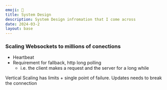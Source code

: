 ```yaml
---
emoji: 🚛
title: System Design
description: System Design infromation that I come across
date: 2024-03-2
layout: base
---
```



### Scaling Websockets to millions of conections

- Heartbeat
- Requirement for fallback, http long polling
  - i.e. the client makes a request and the server for a long while 

Vertical Scaling has limits + single point of failure. Updates needs to break the connection